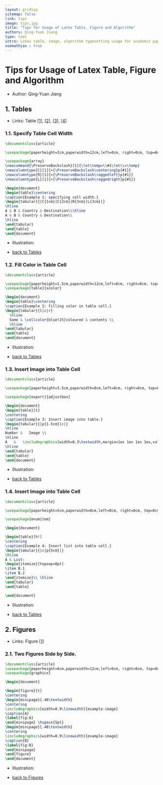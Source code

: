 ```yaml
---
layout: gridlay
sitemap: false
link: tips
image: tips.jpg
title: "Tips for Usage of Latex Table, Figure and Algorithm"
authors: Qing-Yuan Jiang
type: tool
intro: Latex table, image, algorithm typesetting usage for academic paper.
usemathjax : true
---
```


# Tips for Usage of Latex Table, Figure and Algorithm

* Author: Qing-Yuan Jiang

<!-- This article provides examples of using [Latex](#latex) and [Python](#python) to create illustrations for academic research papers. -->

## 1. Tables <a name="table"></a>

* Links: Table [[1](#tab1)], [[2](#tab2)], [[3](#tab3)], [[4](#tab4)]

### 1.1. Specify Table Cell Width<a name="tab1"></a>


```latex
\documentclass{article}

\usepackage[paperheight=2cm,paperwidth=12cm,left=0cm, right=0cm, top=0cm, bottom=0cm]{geometry}

\usepackage{array}
\newcommand{\PreserveBackslash}[1]{\let\temp=\\#1\let\\=\temp}
\newcolumntype{C}[1]{>{\PreserveBackslash\centering}p{#1}}
\newcolumntype{R}[1]{>{\PreserveBackslash\raggedleft}p{#1}}
\newcolumntype{L}[1]{>{\PreserveBackslash\raggedright}p{#1}}

\begin{document}
\begin{table}\centering
\caption{Example 1: specifying cell width.}
\begin{tabular}{|C{1cm}|C{2cm}|R{3cm}|L{3cm}|}
\hline
A & B & Country & Destination\\\hline
A & B & Country & Destination\\
\hline
\end{tabular}
\end{table}
\end{document}
```

* Illustration:
<object data="{{ site.url }}{{ site.baseurl }}/notes/tips/tab1.pdf#view=FitH" width="100%" height="200" type="application/pdf"></object>

* [back to Tables](#table)

### 1.2. Fill Color in Table Cell<a name="tab2"></a>


```latex
\documentclass{article}

\usepackage[paperheight=1.5cm,paperwidth=12cm,left=0cm, right=0cm, top=0cm, bottom=0cm]{geometry}
\usepackage[table]{xcolor}

\begin{document}
\begin{table}\centering
\caption{Example 2: filling color in table cell.}
\begin{tabular}{l|c|r}
  \hline
  Some & \cellcolor{blue!25}coloured & contents \\
  \hline
\end{tabular}
\end{table}
\end{document}
```

* Illustration:
<object data="{{ site.url }}{{ site.baseurl }}/notes/tips/tab2.pdf#view=FitH" width="100%" height="150" type="application/pdf"></object>

* [back to Tables](#table)

### 1.3. Insert Image into Table Cell<a name="tab3"></a>


```latex
\documentclass{article}

\usepackage[paperheight=3.5cm,paperwidth=8cm,left=0cm, right=0cm, top=0cm, bottom=0cm]{geometry}

\usepackage[export]{adjustbox}

\begin{document}
\begin{table}[t]
\centering
\caption{Example 3: Insert image into table.}
\begin{tabular}{|p{1.5cm}|c|}
\hline
Number &   Image \\ 
\hline
A   &   \includegraphics[width=0.3\textwidth,margin=1ex 1ex 1ex 1ex,valign=m]{example-image}  \\
\hline
\end{tabular}
\end{table}
\end{document}
```

* Illustration:
<object data="{{ site.url }}{{ site.baseurl }}/notes/tips/tab3.pdf#view=FitH" width="100%" height="500" type="application/pdf"></object>

* [back to Tables](#table)


### 1.4. Insert Image into Table Cell<a name="tab4"></a>


```latex
\documentclass{article}

\usepackage[paperheight=5cm,paperwidth=8cm,left=0cm, right=0cm, top=0cm, bottom=0cm]{geometry}

\usepackage{enumitem}

\begin{document}

\begin{table}[h!]
\centering
\caption{Example 4: Insert list into table cell.}
\begin{tabular}{|c|p{5cm}|}
\hline
A & List:
\begin{itemize}[topsep=0pt]
\item B.1
\item B.2
\end{itemize}\\ \hline
\end{tabular}
\end{table}

\end{document}
```

* Illustration:
<object data="{{ site.url }}{{ site.baseurl }}/notes/tips/tab4.pdf#view=FitH" width="100%" height="435" type="application/pdf"></object>

* [back to Tables](#table)


## 2. Figures <a name="figure"></a>

* Links: Figure [[1](#fig1)]

### 2.1. Two Figures Side by Side.<a name="fig1"></a>


```latex
\documentclass{article}
\usepackage[paperheight=6cm,paperwidth=12cm,left=0cm, right=0cm, top=0cm, bottom=0cm]{geometry}
\usepackage{graphicx}

\begin{document}

\begin{figure}[t]
\centering
\begin{minipage}{.48\textwidth}
\centering
\includegraphics[width=0.9\linewidth]{example-image}
\caption{A}
\label{fig:A}
\end{minipage} \hspace{5pt}
\begin{minipage}{.48\textwidth}
\centering
\includegraphics[width=0.9\linewidth]{example-image}
\caption{B}
\label{fig:B}
\end{minipage}
\end{figure}
\end{document}
```

* Illustration:
<object data="{{ site.url }}{{ site.baseurl }}/notes/tips/fig1.pdf#view=FitH" width="100%" height="550" type="application/pdf"></object>

* [back to Figures](#figure)


